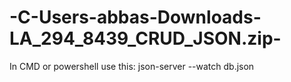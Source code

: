 # -C-Users-abbas-Downloads-LA_294_8439_CRUD_JSON.zip-

In CMD or powershell use this:  json-server --watch db.json
